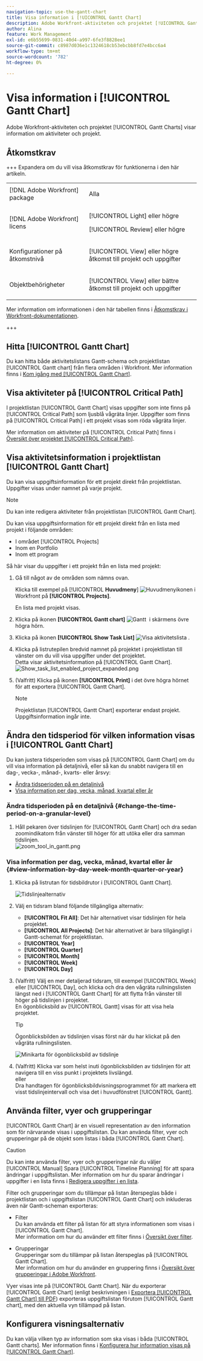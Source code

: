 ```yaml
---
navigation-topic: use-the-gantt-chart
title: Visa information i [!UICONTROL Gantt Chart]
description: Adobe Workfront-aktiviteten och projektet [!UICONTROL Gantt Charts] visar information om aktiviteter och projekt.
author: Alina
feature: Work Management
exl-id: e6b55699-0831-40d4-a997-6fe3f8828ee1
source-git-commit: c8987d036e1c1324618cb53ebcbb8fd7e4bcc6a4
workflow-type: tm+mt
source-wordcount: '782'
ht-degree: 0%

---
```


# Visa information i [!UICONTROL Gantt Chart]

<!--Audited: 08/2025-->

Adobe Workfront-aktiviteten och projektet [!UICONTROL Gantt Charts] visar information om aktiviteter och projekt.

## Åtkomstkrav

+++ Expandera om du vill visa åtkomstkrav för funktionerna i den här artikeln. 

<table style="table-layout:auto"> 
 <col> 
 <col> 
 <tbody> 
  <tr> 
   <td role="rowheader">[!DNL Adobe Workfront] package</td> 
   <td> <p>Alla</p> </td> 
  </tr> 
  <tr> 
   <td role="rowheader">[!DNL Adobe Workfront] licens</td> 
   <td><p>[!UICONTROL Light] eller högre</p>
    <p>[!UICONTROL Review] eller högre</p> </td> 
  </tr> 
  <tr> 
   <td role="rowheader">Konfigurationer på åtkomstnivå</td> 
   <td> <p>[!UICONTROL View] eller högre åtkomst till projekt och uppgifter</p></td>
</tr> 
  <tr> 
   <td role="rowheader">Objektbehörigheter</td> 
   <td> <p>[!UICONTROL View] eller bättre åtkomst till projekt och uppgifter</p></td> 
  </tr> 
 </tbody> 
</table>

Mer information om informationen i den här tabellen finns i [Åtkomstkrav i Workfront-dokumentationen](/help/quicksilver/administration-and-setup/add-users/access-levels-and-object-permissions/access-level-requirements-in-documentation.md).

+++ 

<!--Old:
<table style="table-layout:auto"> 
 <col> 
 <col> 
 <tbody> 
  <tr> 
   <td role="rowheader">[!DNL Adobe Workfront] plan*</td> 
   <td> <p>Any </p> </td> 
  </tr> 
  <tr> 
   <td role="rowheader">[!DNL Adobe Workfront] licenses overview*</td> 
   <td> <p>[!UICONTROL Review] or higher</p> </td> 
  </tr> 
  <tr> 
   <td role="rowheader">Access level configurations*</td> 
   <td> <p>[!UICONTROL View] or higher access to Projects and Tasks</p> <p><b>NOTE</b>

If you still don't have access, ask your [!DNL Workfront] administrator if they set additional restrictions in your access level. For information on how a [!DNL Workfront] administrator can modify your access level, see <a href="../../../administration-and-setup/add-users/configure-and-grant-access/create-modify-access-levels.md" class="MCXref xref">Create or modify custom access levels</a>.</p> </td>
</tr> 
  <tr> 
   <td role="rowheader">Object permissions</td> 
   <td> <p>[!UICONTROL View] or higher access to the project</p> <p>For information on requesting additional access, see <a href="../../../workfront-basics/grant-and-request-access-to-objects/request-access.md" class="MCXref xref">Request access to objects </a>.</p> </td> 
  </tr> 
 </tbody> 
</table>-->

## Hitta [!UICONTROL Gantt Chart]

Du kan hitta både aktivitetslistans Gantt-schema och projektlistan [!UICONTROL Gantt chart] från flera områden i Workfront. Mer information finns i [Kom igång med [!UICONTROL Gantt Chart]](../../../manage-work/gantt-chart/use-the-gantt-chart/get-started-with-gantt.md).

## Visa aktiviteter på [!UICONTROL Critical Path]

I projektlistan [!UICONTROL Gantt Chart] visas uppgifter som inte finns på [!UICONTROL Critical Path] som ljusblå vågräta linjer. Uppgifter som finns på [!UICONTROL Critical Path] i ett projekt visas som röda vågräta linjer.

Mer information om aktiviteter på [!UICONTROL Critical Path] finns i [Översikt över projektet [!UICONTROL Critical Path]](../../../manage-work/tasks/manage-tasks/critical-path.md).

## Visa aktivitetsinformation i projektlistan [!UICONTROL Gantt Chart]

Du kan visa uppgiftsinformation för ett projekt direkt från projektlistan. Uppgifter visas under namnet på varje projekt.

>[!NOTE]
>
>Du kan inte redigera aktiviteter från projektlistan [!UICONTROL Gantt Chart].

Du kan visa uppgiftsinformation för ett projekt direkt från en lista med projekt i följande områden:

* I området [!UICONTROL Projects]
* Inom en Portfolio
* Inom ett program

Så här visar du uppgifter i ett projekt från en lista med projekt:

1. Gå till något av de områden som nämns ovan.

   Klicka till exempel på [!UICONTROL **Huvudmeny**] ![Huvudmenyikonen](assets/lines-main-menu.png) i Workfront på **[!UICONTROL Projects]**.

   En lista med projekt visas.

1. Klicka på ikonen **[!UICONTROL Gantt chart]** ![Gantt &#x200B;](assets/gantt-icon-nwe.png) i skärmens övre högra hörn.

1. Klicka på ikonen **[!UICONTROL Show Task List]** ![Visa aktivitetslista](assets/show-task-list-icon.png) .

1. Klicka på listrutepilen bredvid namnet på projektet i projektlistan till vänster om du vill visa uppgifter under det projektet.\
   Detta visar aktivitetsinformation på [!UICONTROL Gantt Chart].\
   ![Show_task_list_enabled_project_expanded.png](assets/show-task-list-enabled-project-expanded-350x78.png)

1. (Valfritt) Klicka på ikonen **[!UICONTROL Print]** i det övre högra hörnet för att exportera [!UICONTROL Gantt Chart].

   >[!NOTE]
   >
   >Projektlistan [!UICONTROL Gantt Chart] exporterar endast projekt. Uppgiftsinformation ingår inte.

## Ändra den tidsperiod för vilken information visas i [!UICONTROL Gantt Chart]

Du kan justera tidsperioden som visas på [!UICONTROL Gantt Chart] om du vill visa information på detaljnivå, eller så kan du snabbt navigera till en dag-, vecka-, månad-, kvarts- eller årsvy:

* [Ändra tidsperioden på en detaljnivå](#change-the-time-period-on-a-granular-level)
* [Visa information per dag, vecka, månad, kvartal eller år](#view-information-by-day-week-month-quarter-or-year)

### Ändra tidsperioden på en detaljnivå {#change-the-time-period-on-a-granular-level}

1. Håll pekaren över tidslinjen för [!UICONTROL Gantt Chart] och dra sedan zoomindikatorn från vänster till höger för att utöka eller dra samman tidslinjen.\
   ![zoom_tool_in_gantt.png](assets/zoom-tool-in-gantt-350x180.png)

### Visa information per dag, vecka, månad, kvartal eller år {#view-information-by-day-week-month-quarter-or-year}

1. Klicka på listrutan för tidsbildrutor i [!UICONTROL Gantt Chart].

   ![Tidslinjealternativ](assets/timeline-options.png)

1. Välj en tidsram bland följande tillgängliga alternativ:

   * **[!UICONTROL Fit All]**: Det här alternativet visar tidslinjen för hela projektet.
   * **[!UICONTROL All Projects]**: Det här alternativet är bara tillgängligt i Gantt-schemat för projektlistan.
   * **[!UICONTROL Year]**
   * **[!UICONTROL Quarter]**
   * **[!UICONTROL Month]**
   * **[!UICONTROL Week]**
   * **[!UICONTROL Day]**

1. (Valfritt) Välj en mer detaljerad tidsram, till exempel [!UICONTROL Week] eller [!UICONTROL Day], och klicka och dra den vågräta rullningslisten längst ned i [!UICONTROL Gantt Chart] för att flytta från vänster till höger på tidslinjen i projektet.\
   En ögonblicksbild av [!UICONTROL Gantt] visas för att visa hela projektet.

   >[!TIP]
   >
   >Ögonblicksbilden av tidslinjen visas först när du har klickat på den vågräta rullningslisten.

   ![Minikarta för ögonblicksbild av tidslinje](assets/stretchy-gantt-minimap-with-outline--1--350x140.png)

1. (Valfritt) Klicka var som helst inuti ögonblicksbilden av tidslinjen för att navigera till en viss punkt i projektets livslängd.\
   eller\
   Dra handtagen för ögonblicksbildvisningsprogrammet för att markera ett visst tidslinjeintervall och visa det i huvudfönstret [!UICONTROL Gantt].

## Använda filter, vyer och grupperingar

[!UICONTROL Gantt Chart] är en visuell representation av den information som för närvarande visas i uppgiftslistan. Du kan använda filter, vyer och grupperingar på de objekt som listas i båda [!UICONTROL Gantt Chart].

>[!CAUTION]
>
>Du kan inte använda filter, vyer och grupperingar när du väljer [!UICONTROL Manual] Spara [!UICONTROL Timeline Planning] för att spara ändringar i uppgiftslistan. Mer information om hur du sparar ändringar i uppgifter i en lista finns i [Redigera uppgifter i en lista](../../../manage-work/tasks/manage-tasks/edit-tasks-in-a-list.md).

Filter och grupperingar som du tillämpar på listan återspeglas både i projektlistan och i uppgiftslistan [!UICONTROL Gantt Chart] och inkluderas även när Gantt-scheman exporteras:

* Filter\
   Du kan använda ett filter på listan för att styra informationen som visas i [!UICONTROL Gantt Chart].\
   Mer information om hur du använder ett filter finns i [Översikt över filter](../../../reports-and-dashboards/reports/reporting-elements/filters-overview.md).

* Grupperingar\
   Grupperingar som du tillämpar på listan återspeglas på [!UICONTROL Gantt Chart].\
   Mer information om hur du använder en gruppering finns i [Översikt över grupperingar i Adobe Workfront](../../../reports-and-dashboards/reports/reporting-elements/groupings-overview.md).

Vyer visas inte på [!UICONTROL Gantt Chart]. När du exporterar [!UICONTROL Gantt Chart] (enligt beskrivningen i [&#x200B; Exportera [!UICONTROL Gantt Chart] till PDF](../../../manage-work/gantt-chart/use-the-gantt-chart/export-gantt-chart-to-pdf.md)) exporteras uppgiftslistan förutom [!UICONTROL Gantt chart], med den aktuella vyn tillämpad på listan.

## Konfigurera visningsalternativ

Du kan välja vilken typ av information som ska visas i båda [!UICONTROL Gantt charts]. Mer information finns i [Konfigurera hur information visas på [!UICONTROL Gantt Chart]](../../../manage-work/gantt-chart/use-the-gantt-chart/configure-info-on-gantt-chart.md).
